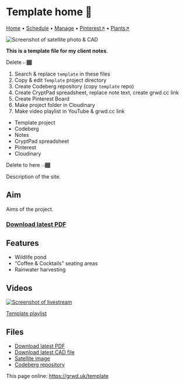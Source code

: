 # Template home 🏡

[Home](https://grwd.uk/template/) • [Schedule](https://grwd.uk/template/schedule) • [Manage](https://grwd.uk/template/manage) • [Pinterest↗](https://pinterest.co.uk/NatureWorksGarden/template) • [Plants↗](https://grwd.cc/template-plants)

![Screenshot of satellite photo & CAD](https://res.cloudinary.com/growdigital/image/upload/w_320/v1637764609/clifftop/clifftop-0.6-screenshot.jpg)

**This is a template file for my client notes**.

Delete 👉🏾
1. Search & replace `template` in these files
2. Copy & edit `Template` project directory
3. Create Codeberg repository (copy `template` repo)
4. Create CryptPad spreadsheet, replace note text, create grwd.cc link
5. Create Pinterest Board
6. Make project folder in Cloudinary
7. Make video playlist in YouTube & grwd.cc link

* Template project
* Codeberg
* Notes
* CryptPad spreadsheet
* Pinterest
* Cloudinary

Delete to here 👈🏾

Description of the site.

## Aim

Aims of the project.

### [Download latest PDF](https://codeberg.org/natureworks/template/src/branch/main/template.pdf)


## Features

* Wildlife pond
* “Coffee & Cocktails” seating areas
* Rainwater harvesting

## Videos

[![Screenshot of livestream](https://res.cloudinary.com/growdigital/image/upload/w_320/v1638362351/clifftop/clifftop-livestream.jpg)](https://grwd.cc/template-playlist)

[Template playlist](https://grwd.cc/template-playlist)

## Files

* [Download latest PDF](https://codeberg.org/natureworks/template/src/branch/main/template.pdf)
* [Download latest CAD file](https://codeberg.org/natureworks/template/src/branch/main/template.dxf)
* [Satellite image](https://codeberg.org/natureworks/template/src/branch/main/satellite.jpg)
* [Codeberg repository](https://codeberg.org/natureworks/template)

This page online: <https://grwd.uk/template>
